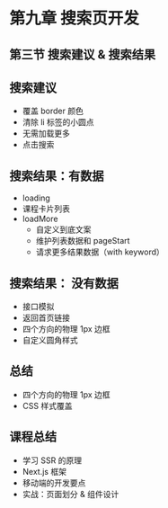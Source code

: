# 第九章 搜索页开发

## 第三节 搜索建议 & 搜索结果

## 搜索建议

- 覆盖 border 颜色
- 清除 li 标签的小圆点
- 无需加载更多
- 点击搜索

## 搜索结果：有数据

- loading
- 课程卡片列表
- loadMore
  - 自定义到底文案
  - 维护列表数据和 pageStart
  - 请求更多结果数据（with keyword）

## 搜索结果： 没有数据

- 接口模拟
- 返回首页链接
- 四个方向的物理 1px 边框
- 自定义圆角样式

## 总结

- 四个方向的物理 1px 边框
- CSS 样式覆盖

## 课程总结

- 学习 SSR 的原理
- Next.js 框架
- 移动端的开发要点
- 实战：页面划分 & 组件设计
